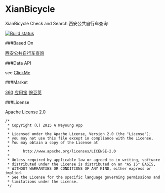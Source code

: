# XianBicycle
XianBicycle Check and Search 西安公共自行车查询

[![Build status](https://badge.buildkite.com/84c7e0189465fba23b5274d672b13a84d13e117ce6b7999b67.svg?branch=master)](https://buildkite.com/weyoung/xianbicycle)

###Based On

[西安公共自行车查询](http://xian-pub-bicycle.herokuapp.com/)

###Data API

see [ClickMe](https://github.com/JustinFeng/xian-pub-bicycle)

###Market

[360](http://zhushou.360.cn/detail/index/soft_id/2962892?recrefer=SE_D_%E8%A5%BF%E5%AE%89%E8%87%AA%E8%A1%8C%E8%BD%A6)
[应用宝](http://android.myapp.com/myapp/detail.htm?apkName=org.weyoung.xianbicycle)
[豌豆荚](http://www.wandoujia.com/apps/org.weyoung.xianbicycle)

###License

Apache License 2.0

```
/*
 * Copyright (C) 2015 A Weyoung App
 *
 * Licensed under the Apache License, Version 2.0 (the "License");
 * you may not use this file except in compliance with the License.
 * You may obtain a copy of the License at
 *
 *      http://www.apache.org/licenses/LICENSE-2.0
 *
 * Unless required by applicable law or agreed to in writing, software
 * distributed under the License is distributed on an "AS IS" BASIS,
 * WITHOUT WARRANTIES OR CONDITIONS OF ANY KIND, either express or implied.
 * See the License for the specific language governing permissions and
 * limitations under the License.
 */
```
